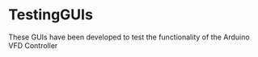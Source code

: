 # TestingGUIs

These GUIs have been developed to test the functionality of the Arduino VFD Controller
